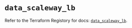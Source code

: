 # `data_scaleway_lb`

Refer to the Terraform Registory for docs: [`data_scaleway_lb`](https://registry.terraform.io/providers/scaleway/scaleway/2.31.0/docs/data-sources/lb).
